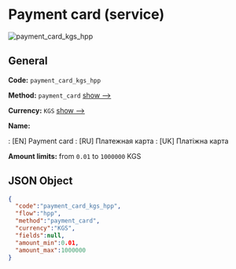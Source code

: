 
# Payment card (service) 
![payment_card_kgs_hpp](https://static.openfintech.io/payment_methods/payment_card_kgs_hpp/logo.svg?w=400&c=v0.59.26#w200)  

## General 
 
**Code:** `payment_card_kgs_hpp` 
 
**Method:** `payment_card` 
 [show -->](/payment-methods/payment_card/) 
 
**Currency:** `KGS` [show -->](/currencies/KGS/) 
 
**Name:** 
 
:	[EN] Payment card 
:	[RU] Платежная карта 
:	[UK] Платіжна карта 
 
**Amount limits:** from `0.01` to `1000000` KGS 

## JSON Object 

```json
{
  "code":"payment_card_kgs_hpp",
  "flow":"hpp",
  "method":"payment_card",
  "currency":"KGS",
  "fields":null,
  "amount_min":0.01,
  "amount_max":1000000
}
```  
